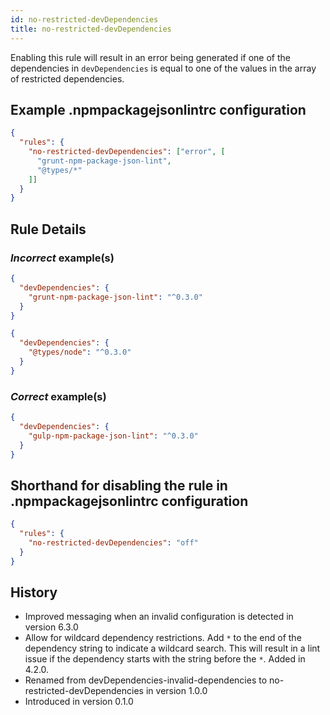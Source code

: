 ```yaml
---
id: no-restricted-devDependencies
title: no-restricted-devDependencies
---
```


Enabling this rule will result in an error being generated if one of the dependencies in `devDependencies` is equal to one of the values in the array of restricted dependencies.

## Example .npmpackagejsonlintrc configuration

```json
{
  "rules": {
    "no-restricted-devDependencies": ["error", [
      "grunt-npm-package-json-lint",
      "@types/*"
    ]]
  }
}
```

## Rule Details

### *Incorrect* example(s)

```json
{
  "devDependencies": {
    "grunt-npm-package-json-lint": "^0.3.0"
  }
}
```

```json
{
  "devDependencies": {
    "@types/node": "^0.3.0"
  }
}
```

### *Correct* example(s)

```json
{
  "devDependencies": {
    "gulp-npm-package-json-lint": "^0.3.0"
  }
}
```

## Shorthand for disabling the rule in .npmpackagejsonlintrc configuration

```json
{
  "rules": {
    "no-restricted-devDependencies": "off"
  }
}
```

## History

* Improved messaging when an invalid configuration is detected in version 6.3.0
* Allow for wildcard dependency restrictions. Add `*` to the end of the dependency string to indicate a wildcard search. This will result in a lint issue if the dependency starts with the string before the `*`. Added in 4.2.0.
* Renamed from devDependencies-invalid-dependencies to no-restricted-devDependencies in version 1.0.0
* Introduced in version 0.1.0
